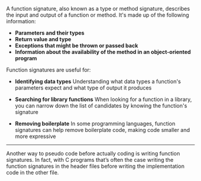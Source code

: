 
A function signature, also known as a type or method signature, describes the input and output of a function or method. It's made up of the following information:
- **Parameters and their types**
- **Return value and type**
- **Exceptions that might be thrown or passed back**
- **Information about the availability of the method in an object-oriented program** 

Function signatures are useful for:
- **Identifying data types**
  Understanding what data types a function's parameters expect and what type of output it produces 

- **Searching for library functions**
  When looking for a function in a library, you can narrow down the list of candidates by knowing the function's signature 

- **Removing boilerplate**
  In some programming languages, function signatures can help remove boilerplate code, making code smaller and more expressive 
  
---

Another way to pseudo code before actually coding is writing function signatures. In fact, with C programs that’s often the case writing the function signatures in the header files before writing the implementation code in the other file.